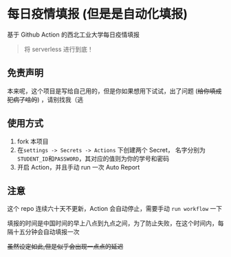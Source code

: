 # 每日疫情填报 (但是是自动化填报)

基于 Github Action 的西北工业大学每日疫情填报

> 将 serverless 进行到底！

## 免责声明

本来呢，这个项目是写给自己用的，但是你如果想用下试试，出了问题 (~~给你填成犯病了啥的~~) ，请别找我（逃

## 使用方式

1. fork 本项目
2. 在`settings -> Secrets -> Actions` 下创建两个 Secret， 名字分别为`STUDENT_ID`和`PASSWORD`，其对应的值则为你的学号和密码
3. 开启 Action，并且手动 run 一次 Auto Report

## 注意

这个 repo 连续六十天不更新，Action 会自动停止，需要手动 `run workflow` 一下

填报的时间是中国时间的早上八点到九点之间，为了防止失败，在这个时间内，每隔十五分钟会自动填报一次

~~虽然设定如此,但是似乎会出现一点点的延迟~~
